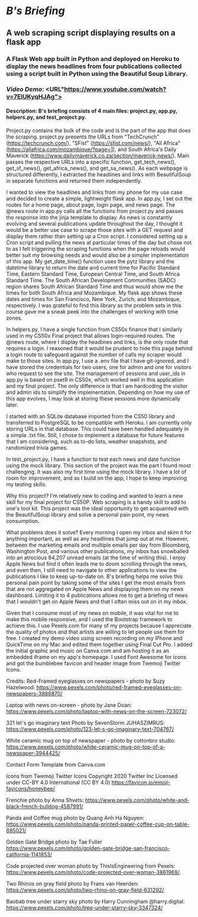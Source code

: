 # ***B's Briefing***
## **A web scraping script displaying results on a flask app**
### A Flask Web app built in Python and deployed on Heroku to display the news headlines from four publications collected using a script built in Python using the Beautiful Soup Library. 
### ***Video Demo***: <URL"https://www.youtube.com/watch?v=7ElUKyqHJAg">
#### Description: B's briefing consists of 4 main files: project.py, app.py, helpers.py, and test_project.py. 

Project.py contains the bulk of the code and is the part of the app that does the scraping. project.py presents the URLs from "TechCrunch" (https://techcrunch.com/), "SFist" (https://sfist.com/news/), "All Africa" (https://allafrica.com/mozambique/?page=1),  and South Africa's Daily Maverick (https://www.dailymaverick.co.za/section/maverick-news/). Main passes the respective URLs into a specific function, get_tech_news(), get_sf_news(), get_africa_news(), and get_sa_news(). As each webpage is structured differently, I extracted the headlines and links with BeautifulSoup in separate functions and returned them independently. 

I wanted to view the headlines and links from my phone for my use case and decided to create a simple, lightweight flask app. In app.py, I set out the routes for a home page, about page, login page, and news page. The @news route in app.py calls all the functions from project.py and passes the response into the jinja template to display. As news is constantly evolving and several publications update throughout the day, I thought it would be a better use case to scrape those sites with a GET request and display them rather than setting up a Cron script. I considered setting up a Cron script and pulling the news at particular times of the day but chose not to as I felt triggering the scraping functions when the page reloads would better suit my browsing needs and would also be a simpler implementation of this app. My get_date_time() function uses the pytz library and the datetime library to return the date and current time for Pacific Standard Time, Eastern Standard Time, European Central Time, and South Africa Standard Time. The South African Development Communities (SADC) region shares South African Standard Time and thus would show me the times for both South Africa and Mozambique. My flask app shows these dates and times for San Francisco, New York, Zurich, and Mozambique, respectively. I was grateful to find this library as the problem sets in this course gave me a sneak peek into the challenges of working with time zones. 

In helpers.py, I have a single function from CS50x finance that I similarly used in my CS50x Final project that allows login-required routes. The @news route, where I display the headlines and links, is the only route that requires a login. I reasoned that it would be prudent to hide this page behind a login route to safeguard against the number of calls my scraper would make to those sites. In app.py, I use a .env file that I have git-ignored, and I have stored the credentials for two users, one for admin and one for visitors who request to see the site. The management of sessions and user_ids in app.py is based on pset9 in CS50x, which worked well in this application and my final project. The only difference is that I am hardcoding the visitor and admin ids to simplify the implementation. Depending on how my use of this app evolves, I may look at storing these sessions more dynamically later.

I started with an SQLite database imported from the CS50 library and transferred to PostgreSQL to be compatible with Heroku. I am currently only storing URLs in that database. This could have been handled adequately in a simple .txt file. Still, I chose to implement a database for future features that I am considering, such as to-do lists, weather snapshots, and randomized trivia games. 

In test_project.py, I have a function to test each news and date function using the mock library. This section of the project was the part I found most challenging. It was also my first time using the mock library. I have a lot of room for improvement, and as I build on the app, I hope to keep improving my testing skills. 

Why this project? 
I'm relatively new to coding and wanted to learn a new skill for my final project for CS50P. Web scraping is a handy skill to add to one's tool kit. This project was the ideal opportunity to get acquainted with the BeautifulSoup library and solve a personal pain point, my news consumption. 

What problems does it solve? 
Every morning I open my inbox and skim it for anything important, as well as any headlines that jump out at me. However, between the marketing emails and multiple emails per day from Bloomberg, Washington Post, and various other publications, my inbox has snowballed into an atrocious 84,207 unread emails (at the time of writing this). I enjoy Apple News but find it often leads me to doom scrolling through the news, and even then, I still need to navigate to other applications to view the publications I like to keep up-to-date on. B's briefing helps me solve this personal pain point by taking some of the sites I get the most emails from that are not aggregated on Apple News and displaying them on my news dashboard. Limiting it to 4 publications allows me to get a briefing of news that I wouldn't get on Apple News and that I often miss out on in my inbox.

Given that I consume most of my news on mobile, it was vital for me to make this mobile responsive, and I used the Bootstrap framework to achieve this. I use Pexels.com for many of my projects because I appreciate the quality of photos and that artists are willing to let people use them for free. I created my demo video using screen recording on my iPhone and QuickTime on my Mac and edited them together using Final Cut Pro. I added the initial graphic and music on Canva.com and am hosting it as an embedded iframe on my app's homepage. I used Font Awesome for icons and got the bumblebee favicon and header image from Twemoji Twitter Icons.

Credits:
Red-Framed eyeglasses on newspapers - photo by Suzy Hazelwood: https://www.pexels.com/photo/red-framed-eyeglasses-on-newspapers-3886870/

Laptop with news on-screen - photo by Jane Doan: https://www.pexels.com/photo/laptop-with-news-on-the-screen-723072/

321 let's go imaginary text Photo by SevenStorm JUHASZIMRUS: https://www.pexels.com/photo/123-let-s-go-imaginary-text-704767/

White ceramic mug on top of newspaper - photo by cottonbro studio: https://www.pexels.com/photo/white-ceramic-mug-on-top-of-a-newspaper-3944425/

Contact Form Template from Canva.com

Icons from Twemoji Twitter Icons Copyright 2020 Twitter Inc Licensed under CC-BY 4.0 International (CC BY 4.0) https://favicon.io/emoji-favicons/honeybee/

Frenchie photo by Anna Shvets: https://www.pexels.com/photo/white-and-black-french-bulldog-4587991/

Panda and Coffee mug photo by Quang Anh Ha Nguyen: https://www.pexels.com/photo/panda-printed-paper-coffee-cup-on-table-885021/

Golden Gate Bridge photo by Tae Fuller https://www.pexels.com/photo/golden-gate-bridge-san-francisco-california-1141853/

Code projected over woman photo by ThisIsEngineering from Pexels: https://www.pexels.com/photo/code-projected-over-woman-3861969/.

Two Rhinos on gray field photo by Frans van Heerden: https://www.pexels.com/photo/two-rhino-on-gray-field-631292/

Baobab tree under starry sky photo by Harry Cunningham @harry.digital: https://www.pexels.com/photo/tree-under-starry-sky-3347324/